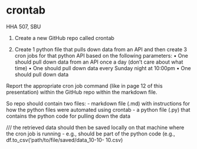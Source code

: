 # crontab
HHA 507, SBU


1. Create a new GitHub repo called crontab


2. Create 1 python file that pulls down data from an API and then create 3 cron jobs for that python API based on the following parameters:
    • One should pull down data from an API once a day (don’t care about what time) 
    • One should pull down data every Sunday night at 10:00pm 
    • One should pull down data


Report the appropriate cron job command (like in page 12 of this presentation) within the GitHub repo within the markdown file.


So repo should contain two files: 
    - markdown file (.md) with instructions for how the python files were automated using crontab 
    - a python file (.py) that contains the python code for pulling down the data 
    


/// the retrieved data should then be saved locally on that machine where the cron job is running 
    - e.g., should be part of the python code (e.g., df.to_csv(‘path/to/file/saved/data_10-10- 10.csv)
